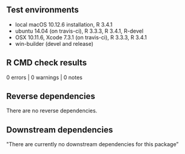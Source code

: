 ## Test environments
* local macOS 10.12.6 installation, R 3.4.1
* ubuntu 14.04 (on travis-ci), R 3.3.3, R 3.4.1, R-devel
* OSX 10.11.6, Xcode 7.3.1 (on travis-ci), R 3.3.3, R 3.4.1
* win-builder (devel and release)

## R CMD check results

0 errors | 0 warnings | 0 notes

## Reverse dependencies

There are no reverse dependencies.

## Downstream dependencies

"There are currently no downstream dependencies for this package”

